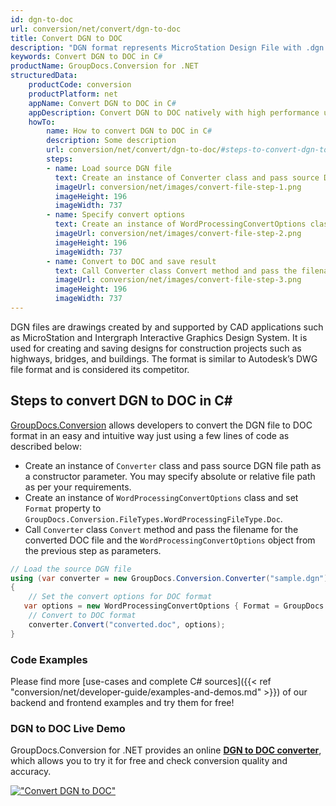 ```yaml
---
id: dgn-to-doc
url: conversion/net/convert/dgn-to-doc
title: Convert DGN to DOC
description: "DGN format represents MicroStation Design File with .dgn extension. Learn how to convert DGN to DOC file programmatically in C# language using GroupDocs.Conversion for .NET library."
keywords: Convert DGN to DOC in C#
productName: GroupDocs.Conversion for .NET
structuredData:
    productCode: conversion
    productPlatform: net
    appName: Convert DGN to DOC in C#
    appDescription: Convert DGN to DOC natively with high performance using C# language and server side GroupDocs.Conversion for .NET APIs, without the use of any software like Microsoft or Open Office.
    howTo:
        name: How to convert DGN to DOC in C# 
        description: Some description
        url: conversion/net/convert/dgn-to-doc/#steps-to-convert-dgn-to-doc-in-c
        steps:
        - name: Load source DGN file 
          text: Create an instance of Converter class and pass source DGN file path as a constructor parameter. You may specify absolute or relative file path as per your requirements. 
          imageUrl: conversion/net/images/convert-file-step-1.png
          imageHeight: 196
          imageWidth: 737
        - name: Specify convert options 
          text: Create an instance of WordProcessingConvertOptions class.
          imageUrl: conversion/net/images/convert-file-step-2.png
          imageHeight: 196
          imageWidth: 737
        - name: Convert to DOC and save result 
          text: Call Converter class Convert method and pass the filename for the converted HTML file and the WordProcessingConvertOptions object from the previous step as parameters.
          imageUrl: conversion/net/images/convert-file-step-3.png
          imageHeight: 196
          imageWidth: 737
---
```


DGN files are drawings created by and supported by CAD applications such as MicroStation and Intergraph Interactive Graphics Design System. It is used for creating and saving designs for construction projects such as highways, bridges, and buildings. The format is similar to Autodesk’s DWG file format and is considered its competitor.

## Steps to convert DGN to DOC in C#

[GroupDocs.Conversion](https://products.groupdocs.com/conversion/net) allows developers to convert the DGN file to DOC format in an easy and intuitive way just using a few lines of code as described below:

* Create an instance of `Converter` class and pass source DGN file path as a constructor parameter. You may specify absolute or relative file path as per your requirements. 
* Create an instance of `WordProcessingConvertOptions` class and set `Format` property to `GroupDocs.Conversion.FileTypes.WordProcessingFileType.Doc`.
* Call `Converter` class `Convert` method and pass the filename for the converted DOC file and the `WordProcessingConvertOptions` object from the previous step as parameters.

```csharp
// Load the source DGN file
using (var converter = new GroupDocs.Conversion.Converter("sample.dgn"))
{
    // Set the convert options for DOC format
   var options = new WordProcessingConvertOptions { Format = GroupDocs.Conversion.FileTypes.WordProcessingFileType.Doc };
    // Convert to DOC format
    converter.Convert("converted.doc", options);
}
```

### Code Examples

Please find more [use-cases and complete C# sources]({{< ref "conversion/net/developer-guide/examples-and-demos.md" >}}) of our backend and frontend examples and try them for free!

### DGN to DOC Live Demo

GroupDocs.Conversion for .NET provides an online [**DGN to DOC converter**](https://products.groupdocs.app/conversion/dgn-to-doc), which allows you to try it for free and check conversion quality and accuracy.

[!["Convert DGN to DOC"](conversion/net/images/convert-to-doc/convert-dgn-to-doc.png)](https://products.groupdocs.app/conversion/dgn-to-doc)